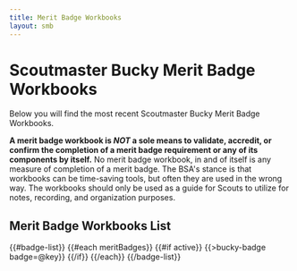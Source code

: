 ```yaml
---
title: Merit Badge Workbooks
layout: smb
---
```


# Scoutmaster Bucky Merit Badge Workbooks

Below you will find the most recent Scoutmaster Bucky Merit Badge Workbooks.

**A merit badge workbook is *NOT* a sole means to validate, accredit, or confirm the completion of a merit badge requirement or any of its components by itself.**  No merit badge workbook, in and of itself is any measure of completion of a merit badge. The BSA's stance is that workbooks can be time-saving tools, but often they are used in the wrong way. The workbooks should only be used as a guide for Scouts to utilize for notes, recording, and organization purposes.

## Merit Badge Workbooks List

{{#badge-list}}
{{#each meritBadges}}
{{#if active}}
{{>bucky-badge badge=@key}}
{{/if}}
{{/each}}
{{/badge-list}}
